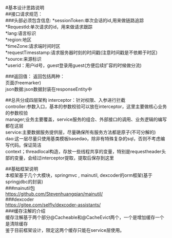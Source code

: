 #基本设计思路说明  
##接口请求规范：  
###头部必须包含信息: 
*sessionToken:单次会话的id,用来做链路追踪  
*RequestId:单次请求的id，用来做请求跟踪  
*lang:语言标识   
*region:地区  
*timeZone:请求端时间时区  
*requestTimesstamp:请求服务器时刻的时间戳(注意时间戳是不依赖于时区)  
*source:来源标识  
*userid：用户id号，guest登录用guest(方便后续扩容的时候做分流)  


  
###返回值：
返回包括两种：  
页面(freemarker)  
json数据:json数据封装在responseEntity中  



##总共分成四层架构
interceptor：针对权限、入参进行拦截  
controller:参数入口，基本的参数校验可以放在interceptor，这里主要做核心业务的参数校验  
manager;业务主要覆盖，service服务的组合、外部接口的调用、业务逻辑的编写都在这层  
service:主要数据服务提供层，尽量确保所有服务方法都是原子(不可分解的)  
dao:这一层尽量只使用基类模板basedao，除非有特殊复杂的sql，否则不考虑编写代码。保证简洁  
context；threadlocal<map>构造，存放一些线程共享的变量，特别是requestheader头部的变量，会经过interceptor提取，提取后保存到这里  









##基础框架说明  
本框架基于几个大模块，springmvc , mainutil, dexcoder的orm框架(基于springjdbc的封装)  
###mainutil包  
<https://github.com/Stevenhuangqian/mainutil/>  
###dexcoder  
<https://gitee.com/selfly/dexcoder-assistants/>  
###缓存注解的介绍  
缓存注解基于两个部分@Cacheable和@CacheEvict两个，一个是增加缓存一个是清除缓存  
鉴于目前框架设计，限定这两个缓存只能在service层使用。  